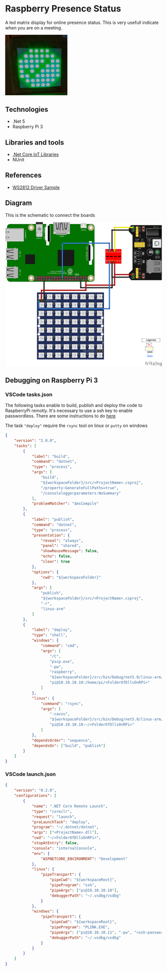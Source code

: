 # Raspberry Presence Status

A led matrix display for online presence status. This is very usefull indicate when you are on a meeting.

<img src="images/LedMatrixAvaliableStatus.jpg" alt="Led matrix showing avaliable status" style="width:200px;"/>

## Technologies

-   .Net 5
-   Raspberry Pi 3

## Libraries and tools

-   [.Net Core IoT Libraries](https://github.com/dotnet/iot)
-   NUnit

## References

-   [WS2812 Driver Sample](https://github.com/dotnet/iot/tree/main/src/devices/Ws28xx)

## Diagram

This is the schematic to connect the boards

![Schematic](images/RaspberryPresenceStatus_bb.png)

## Debugging on Raspberry Pi 3

### VSCode tasks.json

The following tasks enable to build, publish and deploy the code to RaspberryPi remotly. It's necessary to use a ssh key to enable passwordless. There are some instructions to do [here](https://www.raspberrypi.org/documentation/computers/remote-access.html)

The task `"deploy"` require the `rsync` tool on linux or `putty` on windows

```json
{
    "version": "2.0.0",
    "tasks": [
        {
            "label": "build",
            "command": "dotnet",
            "type": "process",
            "args": [
                "build",
                "${workspaceFolder}/src/<ProjectName>.csproj",
                "/property:GenerateFullPaths=true",
                "/consoleloggerparameters:NoSummary"
            ],
            "problemMatcher": "$msCompile"
        },
        {
            "label": "publish",
            "command": "dotnet",
            "type": "process",
            "presentation": {
                "reveal": "always",
                "panel": "shared",
                "showReuseMessage": false,
                "echo": false,
                "clear": true
            },
            "options": {
                "cwd": "${workspaceFolder}"
            },
            "args": [
                "publish",
                "${workspaceFolder}/src/<ProjectName>.csproj",
                "-r",
                "linux-arm"
            ]
        },
        {
            "label": "deploy",
            "type": "shell",
            "windows": {
                "command": "cmd",
                "args": [
                    "/C",
                    "pscp.exe",
                    "-pw",
                    "raspberry",
                    "${workspaceFolder}/src/bin/Debug/net5.0/linux-arm/*.dll",
                    "pi@10.10.10.10:/home/pi/<FolderOfDllsOnRPi>"
                ]
            },
            "linux": {
                "command": "rsync",
                "args": [
                    "-cavzu",
                    "${workspaceFolder}/src/bin/Debug/net5.0/linux-arm/*",
                    "pi@10.10.10.10:~/<FolderOfDllsOnRPi>"
                ]
            },
            "dependsOrder": "sequence",
            "dependsOn": ["build", "publish"]
        }
    ]
}
```

### VSCode launch.json

```json
{
    "version": "0.2.0",
    "configurations": [
        {
            "name": ".NET Core Remote Launch",
            "type": "coreclr",
            "request": "launch",
            "preLaunchTask": "deploy",
            "program": "~/.dotnet/dotnet",
            "args": ["<ProjectName>.dll"],
            "cwd": "~/<FolderOfDllsOnRPi>",
            "stopAtEntry": false,
            "console": "internalConsole",
            "env": {
                "ASPNETCORE_ENVIRONMENT": "Development"
            },
            "linux": {
                "pipeTransport": {
                    "pipeCwd": "${workspaceRoot}",
                    "pipeProgram": "ssh",
                    "pipeArgs": ["pi@10.10.10.10"],
                    "debuggerPath": "~/.vsdbg/vsdbg"
                }
            },
            "windows": {
                "pipeTransport": {
                    "pipeCwd": "${workspaceRoot}",
                    "pipeProgram": "PLINK.EXE",
                    "pipeArgs": ["pi@10.10.10.11", "-pw", "<ssh-password>"],
                    "debuggerPath": "~/.vsdbg/vsdbg"
                }
            }
        }
    ]
}
```
